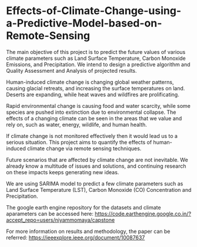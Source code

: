 # Effects-of-Climate-Change-using-a-Predictive-Model-based-on-Remote-Sensing

The main objective of this project is to predict the future values of various climate parameters such as Land Surface Temperature, Carbon Monoxide Emissions, and Precipitation. We intend to design a predictive algorithm and Quality Assessment and Analysis of projected results. 

Human-induced climate change is changing global weather patterns, causing glacial retreats, and increasing the surface temperatures on land. Deserts are expanding, while heat waves and wildfires are prolificating.

Rapid environmental change is causing food and water scarcity, while some species are pushed into extinction due to environmental collapse. The effects of a changing climate can be seen in the areas that we value and rely on, such as water, energy, wildlife, and human health.

If climate change is not monitored effectively then it would lead us to a serious situation. This project aims to quantify the effects of human-induced climate change via remote sensing techniques. 

Future scenarios that are affected by climate change are not inevitable. We already know a multitude of issues and solutions, and continuing research on these impacts keeps generating new ideas.

We are using SARIMA model to predict a few climate parameters such as Land Surface Temperature (LST), Carbon Monoxide (CO) Concentration and Precipitation.

The google earth engine repository for the datasets and climate aparameters can be accessed here: https://code.earthengine.google.co.in/?accept_repo=users/niyammomaya/capstone

For more information on results and methodology, the paper can be referred: https://ieeexplore.ieee.org/document/10087637
